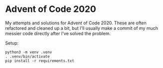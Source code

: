 # Advent of Code 2020

My attempts and solutions for Advent of Code 2020. These are often refactored and cleaned up a bit, but I'll usually make a commit of my much messier code directly after I've solved the problem.

Setup:

    python3 -m venv .venv
    . .venv/bin/activate
    pip install -r requirements.txt

